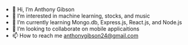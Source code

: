 - 👋 Hi, I’m Anthony Gibson
- 👀 I’m interested in machine learning, stocks, and music
- 🌱 I’m currently learning Mongo.db, Express.js, React.js, and Node.js
- 💞️ I’m looking to collaborate on mobile applicaitions
- 📫 How to reach me anthonygibson24@gmail.com

<!---
anthonycg/anthonycg is a ✨ special ✨ repository because its `README.md` (this file) appears on your GitHub profile.
You can click the Preview link to take a look at your changes.
--->
